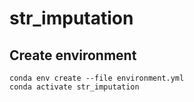 # str_imputation

## Create environment
```
conda env create --file environment.yml
conda activate str_imputation
```
